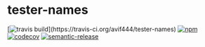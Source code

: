 # tester-names

[![travis build](https://img.shields.io/travis/avif444/tester-names.svg?)](https://travis-ci.org/avif444/tester-names)
[![npm](https://img.shields.io/npm/v/tester-names.svg)](https://www.npmjs.com/package/tester-names)
[![codecov](https://codecov.io/gh/avif444/tester-names/branch/master/graph/badge.svg)](https://codecov.io/gh/avif444/tester-names)
[![semantic-release](https://img.shields.io/badge/%20%20%F0%9F%93%A6%F0%9F%9A%80-semantic--release-e10079.svg)](https://github.com/semantic-release/semantic-release)